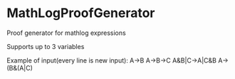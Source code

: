 # MathLogProofGenerator
Proof generator for mathlog expressions

Supports up to 3 variables

Example of input(every line is new input):
A->B
A->B->C
A&B|C->A|C&B
A->(B&(A|C)

